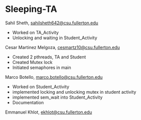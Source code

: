 # Sleeping-TA

Sahil Sheth, sahilsheth642@csu.fullerton.edu
- Worked on TA_Activity
- Unlocking and waiting in Student_Activity

Cesar Martinez Melgoza, cesmartz10@csu.fullerton.edu
- Created 2 pthreads, TA and Student
- Created Mutex lock
- Initiated semaphores in main

Marco Botello, marco.botello@csu.fullerton.edu
- Worked on Student_Activity
- implemented locking and unlocking mutex in student activity
- implemented sem_wait into Student_Activity
- Documentation

Emmanuel Khlot, ekhlot@csu.fullerton.edu


